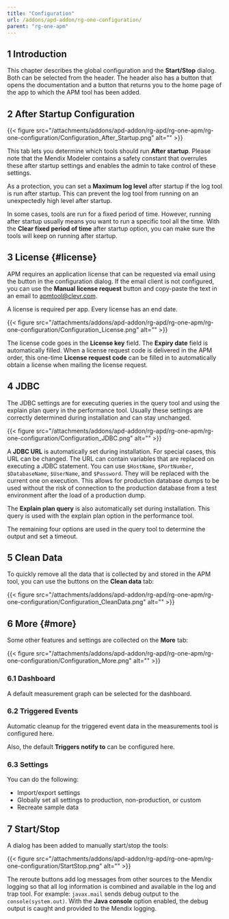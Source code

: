 ```yaml
---
title: "Configuration"
url: /addons/apd-addon/rg-one-configuration/
parent: "rg-one-apm"
---
```


## 1 Introduction

This chapter describes the global configuration and the **Start/Stop** dialog. Both can be selected from the header. The header also has a button that opens the documentation and a button that returns you to the home page of the app to which the APM tool has been added.

## 2 After Startup Configuration

{{< figure src="/attachments/addons/apd-addon/rg-apd/rg-one-apm/rg-one-configuration/Configuration_After_Startup.png" alt="" >}}

This tab lets you determine which tools should run **After startup**. Please note that the Mendix Modeler contains a safety constant that overrules these after startup settings and enables the admin to take control of these settings.

As a protection, you can set a **Maximum log level** after startup if the log tool is run after startup. This can prevent the log tool from running on an unexpectedly high level after startup.

In some cases, tools are run for a fixed period of time. However, running after startup usually means you want to run a specific tool all the time. With the  **Clear fixed period of time** after startup option, you can make sure the tools will keep on running after startup.

## 3 License {#license}

APM requires an application license that can be requested via email using the button in the configuration dialog. If the email client is not configured, you can use the **Manual license request** button and copy-paste the text in an email to [apmtool@clevr.com](mailto:apmtool@clevr.com).

A license is required per app. Every license has an end date.

{{< figure src="/attachments/addons/apd-addon/rg-apd/rg-one-apm/rg-one-configuration/Configuration_License.png" alt="" >}}

The license code goes in the **License key** field. The **Expiry date** field is automatically filled. When a license request code is delivered in the APM order, this one-time **License request code** can be filled in to automatically obtain a license when mailing the license request.

## 4 JDBC

The JDBC settings are for executing queries in the query tool and using the explain plan query in the performance tool. Usually these settings are correctly determined during installation and can stay unchanged.

{{< figure src="/attachments/addons/apd-addon/rg-apd/rg-one-apm/rg-one-configuration/Configuration_JDBC.png" alt="" >}}                       

A **JDBC URL** is automatically set during installation. For special cases, this URL can be changed. The URL can contain variables that are replaced on executing a JDBC statement. You can use `$HostName`, `$PortNumber`, `$DatabaseName`, `$UserName`, and `$Password`. They will be replaced with the current one on execution. This allows for production database dumps to be used without the risk of connection to the production database from a test environment after the load of a production dump.

The **Explain plan query** is also automatically set during installation. This query is used with the explain plan option in the performance tool.

The remaining four options are used in the query tool to determine the output and set a timeout.

## 5 Clean Data

To quickly remove all the data that is collected by and stored in the APM tool, you can use the buttons on the **Clean data** tab:

{{< figure src="/attachments/addons/apd-addon/rg-apd/rg-one-apm/rg-one-configuration/Configuration_CleanData.png" alt="" >}}                       

## 6 More {#more}

Some other features and settings are collected on the **More** tab:

{{< figure src="/attachments/addons/apd-addon/rg-apd/rg-one-apm/rg-one-configuration/Configuration_More.png" alt="" >}}                       

### 6.1 Dashboard

A default measurement graph can be selected for the dashboard.

### 6.2 Triggered Events

Automatic cleanup for the triggered event data in the measurements tool is configured here.

Also, the default **Triggers notify to** can be configured here.

### 6.3 Settings

You can do the following:

* Import/export settings
* Globally set all settings to production, non-production, or custom
* Recreate sample data

## 7 Start/Stop

A dialog has been added to manually start/stop the tools:

{{< figure src="/attachments/addons/apd-addon/rg-apd/rg-one-apm/rg-one-configuration/StartStop.png" alt="" >}}                       

The reroute buttons add log messages from other sources to the Mendix logging so that all log information is combined and available in the log and trap tool. For example: `javax.mail` sends debug output to the `console(system.out)`. With the **Java console** option enabled, the debug output is caught and provided to the Mendix logging.
